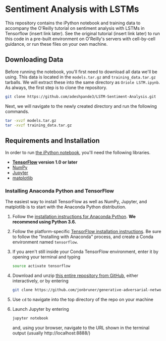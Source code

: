 # Sentiment Analysis with LSTMs

This repository contains the iPython notebook and training data to accompany the O'Reilly tutorial on sentiment analysis with LSTMs in Tensorflow (insert link later). See the original tutorial (insert link later) to run this code in a pre-built environment on O'Reilly's servers with cell-by-cell guidance, or run these files on your own machine.

## Downloading Data
Before running the notebook, you'll first need to download all data we'll be using. This data is located in the `models.tar.gz` and `training_data.tar.gz` tarballs. We will extract these into the same directory as `Oriole LSTM.ipynb`. As always, the first step is to clone the repository.
   ```bash
   git clone https://github.com/adeshpande3/LSTM-Sentiment-Analysis.git
   ```
Next, we will navigate to the newly created directory and run the following commands. 
   ```bash
   tar -xvzf models.tar.gz
   tar -xvzf training_data.tar.gz
   ```

## Requirements and Installation
In order to run [the iPython notebook](Oriole-LSTM.ipynb), you'll need the following libraries. 

* **[TensorFlow](https://www.tensorflow.org/install/) version 1.0 or later**
* [NumPy](https://docs.scipy.org/doc/numpy/user/install.html)
* [Jupyter](https://jupyter.readthedocs.io/en/latest/install.html)
* [matplotlib](https://matplotlib.org/)

### Installing Anaconda Python and TensorFlow
The easiest way to install TensorFlow as well as NumPy, Jupyter, and matplotlib is to start with the Anaconda Python distribution.

1. Follow the [installation instructions for Anaconda Python](https://www.continuum.io/downloads). **We recommend using Python 3.6.**

2. Follow the platform-specific [TensorFlow installation instructions](https://www.tensorflow.org/install/). Be sure to follow the "Installing with Anaconda" process, and create a Conda environment named `tensorflow`.

3. If you aren't still inside your Conda TensorFlow environment, enter it by opening your terminal and typing
    ```bash
    source activate tensorflow
    ```

4. Download and unzip [this entire repository from GitHub](https://github.com/jonbruner/generative-adversarial-networks), either interactively, or by entering
    ```bash
    git clone https://github.com/jonbruner/generative-adversarial-networks.git
    ```

5. Use `cd` to navigate into the top directory of the repo on your machine

6. Launch Jupyter by entering
    ```bash
    jupyter notebook
    ```
    and, using your browser, navigate to the URL shown in the terminal output (usually http://localhost:8888/)
